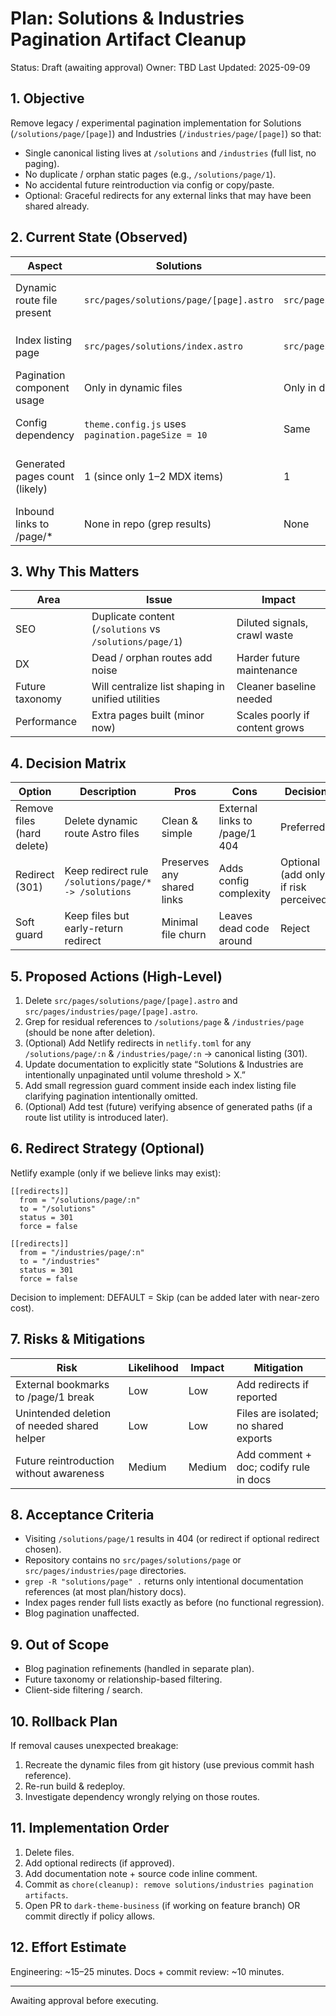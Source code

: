# Plan: Solutions & Industries Pagination Artifact Cleanup
Status: Draft (awaiting approval)
Owner: TBD
Last Updated: 2025-09-09

## 1. Objective
Remove legacy / experimental pagination implementation for Solutions (`/solutions/page/[page]`) and Industries (`/industries/page/[page]`) so that:
- Single canonical listing lives at `/solutions` and `/industries` (full list, no paging).
- No duplicate / orphan static pages (e.g., `/solutions/page/1`).
- No accidental future reintroduction via config or copy/paste.
- Optional: Graceful redirects for any external links that may have been shared already.

## 2. Current State (Observed)
| Aspect | Solutions | Industries | Notes |
|--------|-----------|------------|-------|
Dynamic route file present | `src/pages/solutions/page/[page].astro` | `src/pages/industries/page/[page].astro` | Both auto-generate paths via `getStaticPaths` |
Index listing page | `src/pages/solutions/index.astro` | `src/pages/industries/index.astro` | Shows full list (no pagination UI) |
Pagination component usage | Only in dynamic files | Only in dynamic files | Not referenced elsewhere |
Config dependency | `theme.config.js` uses `pagination.pageSize = 10` | Same | Setting shared with Blog pagination |
Generated pages count (likely) | 1 (since only 1–2 MDX items) | 1 | Leads to duplicate content (/page/1) |
Inbound links to /page/* | None in repo (grep results) | None | Orphan pages (crawl depth low) |

## 3. Why This Matters
| Area | Issue | Impact |
|------|-------|--------|
SEO | Duplicate content (`/solutions` vs `/solutions/page/1`) | Diluted signals, crawl waste |
DX | Dead / orphan routes add noise | Harder future maintenance |
Future taxonomy | Will centralize list shaping in unified utilities | Cleaner baseline needed |
Performance | Extra pages built (minor now) | Scales poorly if content grows |

## 4. Decision Matrix
| Option | Description | Pros | Cons | Decision |
|--------|------------|------|------|----------|
Remove files (hard delete) | Delete dynamic route Astro files | Clean & simple | External links to /page/1 404 | Preferred |
Redirect (301) | Keep redirect rule `/solutions/page/* -> /solutions` | Preserves any shared links | Adds config complexity | Optional (add only if risk perceived) |
Soft guard | Keep files but early-return redirect | Minimal file churn | Leaves dead code around | Reject |

## 5. Proposed Actions (High-Level)
1. Delete `src/pages/solutions/page/[page].astro` and `src/pages/industries/page/[page].astro`.
2. Grep for residual references to `/solutions/page` & `/industries/page` (should be none after deletion).
3. (Optional) Add Netlify redirects in `netlify.toml` for any `/solutions/page/:n` & `/industries/page/:n` → canonical listing (301).
4. Update documentation to explicitly state “Solutions & Industries are intentionally unpaginated until volume threshold > X.”
5. Add small regression guard comment inside each index listing file clarifying pagination intentionally omitted.
6. (Optional) Add test (future) verifying absence of generated paths (if a route list utility is introduced later).

## 6. Redirect Strategy (Optional)
Netlify example (only if we believe links may exist):
```
[[redirects]]
  from = "/solutions/page/:n"
  to = "/solutions"
  status = 301
  force = false

[[redirects]]
  from = "/industries/page/:n"
  to = "/industries"
  status = 301
  force = false
```
Decision to implement: DEFAULT = Skip (can be added later with near-zero cost).

## 7. Risks & Mitigations
| Risk | Likelihood | Impact | Mitigation |
|------|------------|--------|-----------|
External bookmarks to /page/1 break | Low | Low | Add redirects if reported |
Unintended deletion of needed shared helper | Low | Low | Files are isolated; no shared exports |
Future reintroduction without awareness | Medium | Medium | Add comment + doc; codify rule in docs |

## 8. Acceptance Criteria
- Visiting `/solutions/page/1` results in 404 (or redirect if optional redirect chosen).
- Repository contains no `src/pages/solutions/page` or `src/pages/industries/page` directories.
- `grep -R "solutions/page" .` returns only intentional documentation references (at most plan/history docs).
- Index pages render full lists exactly as before (no functional regression).
- Blog pagination unaffected.

## 9. Out of Scope
- Blog pagination refinements (handled in separate plan).
- Future taxonomy or relationship-based filtering.
- Client-side filtering / search.

## 10. Rollback Plan
If removal causes unexpected breakage:
1. Recreate the dynamic files from git history (use previous commit hash reference).
2. Re-run build & redeploy.
3. Investigate dependency wrongly relying on those routes.

## 11. Implementation Order
1. Delete files.
2. Add optional redirects (if approved).
3. Add documentation note + source code inline comment.
4. Commit as `chore(cleanup): remove solutions/industries pagination artifacts`.
5. Open PR to `dark-theme-business` (if working on feature branch) OR commit directly if policy allows.

## 12. Effort Estimate
Engineering: ~15–25 minutes.
Docs + commit review: ~10 minutes.

---
Awaiting approval before executing.
